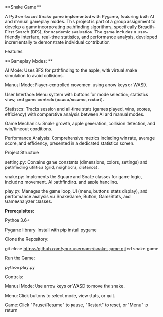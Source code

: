 **Snake Game
**

A Python-based Snake game implemented with Pygame, featuring both AI and manual gameplay modes. This project is part of a group assignment to develop a game incorporating pathfinding algorithms, specifically Breadth-First Search (BFS), for academic evaluation. The game includes a user-friendly interface, real-time statistics, and performance analysis, developed incrementally to demonstrate individual contribution.

Features





**Gameplay Modes:
**




AI Mode: Uses BFS for pathfinding to the apple, with virtual snake simulation to avoid collisions.



Manual Mode: Player-controlled movement using arrow keys or WASD.



User Interface: Menu system with buttons for mode selection, statistics view, and game controls (pause/resume, restart).



Statistics: Tracks session and all-time stats (games played, wins, scores, efficiency) with comparative analysis between AI and manual modes.



Game Mechanics: Snake growth, apple generation, collision detection, and win/timeout conditions.



Performance Analysis: Comprehensive metrics including win rate, average score, and efficiency, presented in a dedicated statistics screen.

Project Structure





setting.py: Contains game constants (dimensions, colors, settings) and pathfinding utilities (grid, neighbors, distance).



snake.py: Implements the Square and Snake classes for game logic, including movement, AI pathfinding, and apple handling.



play.py: Manages the game loop, UI (menu, buttons, stats display), and performance analysis via SnakeGame, Button, GameStats, and GameAnalyzer classes.









**Prerequisites:**





Python 3.6+



Pygame library: Install with pip install pygame



Clone the Repository:

git clone https://github.com/your-username/snake-game.git
cd snake-game



Run the Game:

python play.py



Controls:





Manual Mode: Use arrow keys or WASD to move the snake.



Menu: Click buttons to select mode, view stats, or quit.



Game: Click "Pause/Resume" to pause, "Restart" to reset, or "Menu" to return.
